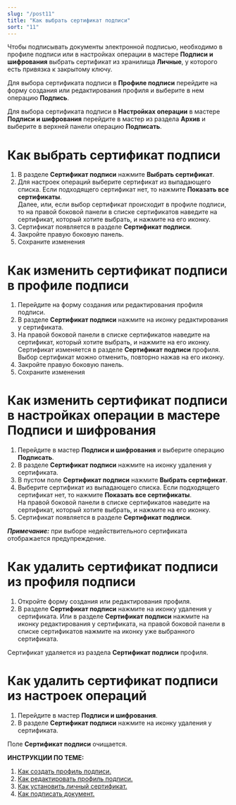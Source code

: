```yaml
---
slug: "/post11"
title: "Как выбрать сертификат подписи"
sort: "11"
---
```

 
Чтобы подписывать документы электронной подписью, необходимо в профиле подписи или в настройках операции в мастере **Подписи и шифрования** выбрать сертификат из хранилища **Личные**, у которого есть привязка к закрытому ключу.

Для выбора сертификата подписи в **Профиле подписи** перейдите на форму создания или редактирования профиля и выберите в нем операцию **Подпись**.

Для выбора сертификата подписи в **Настройках операции** в мастере **Подписи и шифрования** перейдите в мастер из раздела **Архив** и выберите в верхней панели операцию **Подписать**.

# Как выбрать сертификат подписи

1. В разделе **Сертификат подписи** нажмите **Выбрать сертификат**.
2. Для настроек операций выберите сертификат из выпадающего списка. Если подходящего сертификат нет, то нажмите **Показать все сертификаты**.  
   Далее, или, если выбор сертификат происходит в профиле подписи, то на правой боковой панели в списке сертификатов наведите на сертификат, который хотите выбрать, и нажмите на его иконку.  
3. Сертификат появляется в разделе  **Сертификат подписи**.
4. Закройте правую боковую панель.
5. Сохраните изменения

# Как изменить сертификат подписи в профиле подписи

1. Перейдите на форму создания или редактирования профиля подписи.
2. В разделе **Сертификат подписи** нажмите на иконку редактирования у сертификата.
3. На правой боковой панели в списке сертификатов наведите на сертификат, который хотите выбрать, и нажмите на его иконку. Сертификат изменяется в разделе **Сертификат подписи** профиля. Выбор сертификат можно отменить, повторно нажав на его иконку.
4. Закройте правую боковую панель.
5. Сохраните изменения

# Как изменить сертификат подписи в настройках операции в мастере Подписи и шифрования

1. Перейдите в мастер **Подписи и шифрования** и выберите операцию **Подписать**.
2. В разделе **Сертификат подписи** нажмите на иконку удаления у сертификата.
3. В пустом поле **Сертификат подписи** нажмите **Выбрать сертификат**.
4. Выберите сертификат из выпадающего списка. Если подходящего сертификат нет, то нажмите **Показать все сертификаты**.  
   На правой боковой панели в списке сертификатов наведите на сертификат, который хотите выбрать, и нажмите на его иконку.  
5. Сертификат появляется в разделе  **Сертификат подписи**.

***Примечание:*** при выборе недействительного сертификата отображается предупреждение. 

# Как удалить сертификат подписи из профиля подписи

1. Откройте форму создания или редактирования профиля. 
2. В разделе **Сертификат подписи** нажмите на иконку удаления у сертификата. Или в разделе **Сертификат подписи** нажмите на иконку редактирования у сертификата, на правой боковой панели в списке сертификатов нажмите на иконку уже выбранного сертификата. 

Сертификат удаляется из раздела **Сертификат подписи** профиля.

# Как удалить сертификат подписи из настроек операций

1. Перейдите в мастер **Подписи и шифрования**.
2. В разделе **Сертификат подписи** нажмите на иконку удаления у сертификата.

Поле **Сертификат подписи** очищается.

**ИНСТРУКЦИИ ПО ТЕМЕ:**  

1. [Как создать профиль подписи.](https://docs.cryptoarm.ru/07-v3.2.9/004-documents/02-create-profile)  
2. [Как редактировать профиль подписи.](https://docs.cryptoarm.ru/07-v3.2.9/004-documents/06-edit-profile-sign)  
3. [Как установить личный сертификат.](https://docs.cryptoarm.ru/07-v3.2.9/008-certs/01-import-my-cert)  
4. [Как подписать документ.](https://docs.cryptoarm.ru/07-v3.2.9/004-documents/14-sign)

